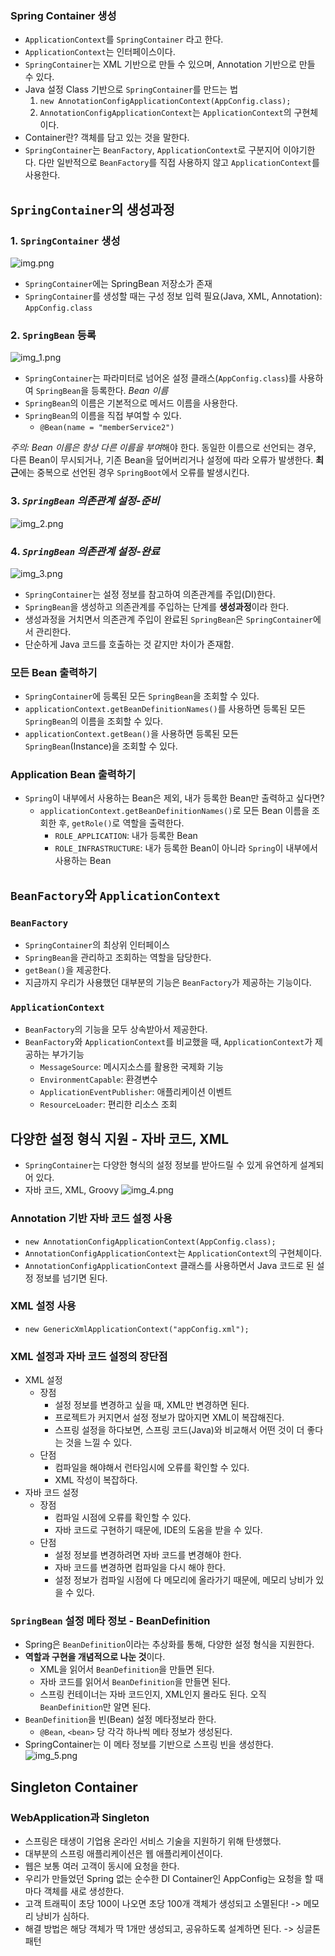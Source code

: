 ### Spring Container 생성

- `ApplicationContext`를 `SpringContainer` 라고 한다.
- `ApplicationContext`는 인터페이스이다.
- `SpringContainer`는 XML 기반으로 만들 수 있으며, Annotation 기반으로 만들 수 있다.
- Java 설정 Class 기반으로 `SpringContainer`를 만드는 법
    1. `new AnnotationConfigApplicationContext(AppConfig.class);`
    2. `AnnotationConfigApplicationContext`는 `ApplicationContext`의 구현체이다.
- Container란? 객체를 담고 있는 것을 말한다.
- `SpringContainer`는 `BeanFactory`, `ApplicationContext`로 구분지어 이야기한다. 다만 일반적으로 `BeanFactory`를 직접 사용하지
  않고 `ApplicationContext`를 사용한다.

## `SpringContainer`의 생성과정

### 1. `SpringContainer` 생성

![img.png](img.png)

- `SpringContainer`에는 SpringBean 저장소가 존재
- `SpringContainer`를 생성할 때는 구성 정보 입력 필요(Java, XML, Annotation): `AppConfig.class`

### 2. `SpringBean` 등록

![img_1.png](img_1.png)

- `SpringContainer`는 파라미터로 넘어온 설정 클래스(`AppConfig.class`)를 사용하여 `SpringBean`을 등록한다.
  *Bean 이름*
- `SpringBean`의 이름은 기본적으로 메서드 이름을 사용한다.
- `SpringBean`의 이름을 직접 부여할 수 있다.
    - `@Bean(name = "memberService2")`

*주의: Bean 이름은 항상 다른 이름을 부여*해야 한다.
동일한 이름으로 선언되는 경우, 다른 Bean이 무시되거나, 기존 Bean을 덮어버리거나 설정에 따라 오류가 발생한다.
**최근**에는 중복으로 선언된 경우 `SpringBoot`에서 오류를 발생시킨다.

### 3. *`SpringBean` 의존관계 설정-준비*

![img_2.png](img_2.png)

### 4. *`SpringBean` 의존관계 설정-완료*

![img_3.png](img_3.png)

- `SpringContainer`는 설정 정보를 참고하여 의존관계를 주입(DI)한다.
- `SpringBean`을 생성하고 의존관계를 주입하는 단계를 **생성과정**이라 한다.
- 생성과정을 거치면서 의존관계 주입이 완료된 `SpringBean`은 `SpringContainer`에서 관리한다.
- 단순하게 Java 코드를 호출하는 것 같지만 차이가 존재함.

### 모든 Bean 출력하기

- `SpringContainer`에 등록된 모든 `SpringBean`을 조회할 수 있다.
- `applicationContext.getBeanDefinitionNames()`를 사용하면 등록된 모든 `SpringBean`의 이름을 조회할 수 있다.
- `applicationContext.getBean()`을 사용하면 등록된 모든 `SpringBean`(Instance)을 조회할 수 있다.

### Application Bean 출력하기

- `Spring`이 내부에서 사용하는 Bean은 제외, 내가 등록한 Bean만 출력하고 싶다면?
    - `applicationContext.getBeanDefinitionNames()`로 모든 Bean 이름을 조회한 후, `getRole()`로 역할을 출력한다.
        - `ROLE_APPLICATION`: 내가 등록한 Bean
        - `ROLE_INFRASTRUCTURE`: 내가 등록한 Bean이 아니라 `Spring`이 내부에서 사용하는 Bean

## `BeanFactory`와 `ApplicationContext`

### `BeanFactory`

- `SpringContainer`의 최상위 인터페이스
- `SpringBean`을 관리하고 조회하는 역할을 담당한다.
- `getBean()`을 제공한다.
- 지금까지 우리가 사용했던 대부분의 기능은 `BeanFactory`가 제공하는 기능이다.

### `ApplicationContext`

- `BeanFactory`의 기능을 모두 상속받아서 제공한다.
- `BeanFactory`와 `ApplicationContext`를 비교했을 때, `ApplicationContext`가 제공하는 부가기능
    - `MessageSource`: 메시지소스를 활용한 국제화 기능
    - `EnvironmentCapable`: 환경변수
    - `ApplicationEventPublisher`: 애플리케이션 이벤트
    - `ResourceLoader`: 편리한 리소스 조회

## 다양한 설정 형식 지원 - 자바 코드, XML

- `SpringContainer`는 다양한 형식의 설정 정보를 받아드릴 수 있게 유연하게 설계되어 있다.
- 자바 코드, XML, Groovy
  ![img_4.png](img_4.png)

### Annotation 기반 자바 코드 설정 사용

- `new AnnotationConfigApplicationContext(AppConfig.class);`
- `AnnotationConfigApplicationContext`는 `ApplicationContext`의 구현체이다.
- `AnnotationConfigApplicationContext` 클래스를 사용하면서 Java 코드로 된 설정 정보를 넘기면 된다.

### XML 설정 사용

- `new GenericXmlApplicationContext("appConfig.xml");`

### XML 설정과 자바 코드 설정의 장단점

- XML 설정
    - 장점
        - 설정 정보를 변경하고 싶을 때, XML만 변경하면 된다.
        - 프로젝트가 커지면서 설정 정보가 많아지면 XML이 복잡해진다.
        - 스프링 설정을 하다보면, 스프링 코드(Java)와 비교해서 어떤 것이 더 좋다는 것을 느낄 수 있다.
    - 단점
        - 컴파일을 해야해서 런타임시에 오류를 확인할 수 있다.
        - XML 작성이 복잡하다.
- 자바 코드 설정
    - 장점
        - 컴파일 시점에 오류를 확인할 수 있다.
        - 자바 코드로 구현하기 때문에, IDE의 도움을 받을 수 있다.
    - 단점
        - 설정 정보를 변경하려면 자바 코드를 변경해야 한다.
        - 자바 코드를 변경하면 컴파일을 다시 해야 한다.
        - 설정 정보가 컴파일 시점에 다 메모리에 올라가기 때문에, 메모리 낭비가 있을 수 있다.

### `SpringBean` 설정 메타 정보 - BeanDefinition
- Spring은 `BeanDefinition`이라는 추상화를 통해, 다양한 설정 형식을 지원한다.
- **역할과 구현을 개념적으로 나눈 것**이다.
  - XML을 읽어서 `BeanDefinition`을 만들면 된다.
  - 자바 코드를 읽어서 `BeanDefinition`을 만들면 된다.
  - 스프링 컨테이너는 자바 코드인지, XML인지 몰라도 된다. 오직 `BeanDefinition`만 알면 된다.
- `BeanDefinition`을 빈(Bean) 설정 메타정보라 한다.
  - `@Bean`, `<bean>` 당 각각 하나씩 메타 정보가 생성된다.
- SpringContainer는 이 메타 정보를 기반으로 스프링 빈을 생성한다.
![img_5.png](img_5.png)


## Singleton Container
### WebApplication과 Singleton
- 스프링은 태생이 기업용 온라인 서비스 기술을 지원하기 위해 탄생했다.
- 대부분의 스프링 애플리케이션은 웹 애플리케이션이다.
- 웹은 보통 여러 고객이 동시에 요청을 한다.
- 우리가 만들었던 Spring 없는 순수한 DI Container인 AppConfig는 요청을 할 때 마다 객체를 새로 생성한다.
- 고객 트래픽이 초당 100이 나오면 초당 100개 객체가 생성되고 소멸된다! -> 메모리 낭비가 심하다.
- 해결 방법은 해당 객체가 딱 1개만 생성되고, 공유하도록 설계하면 된다. -> 싱글톤 패턴
